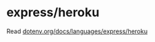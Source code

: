 # express/heroku

Read [dotenv.org/docs/languages/express/heroku](https://www.dotenv.org/docs/languages/express/heroku)
